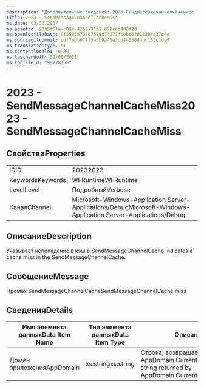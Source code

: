 ```yaml
---
description: 'Дополнительные сведения: 2023-Сендмессажечаннелкачемисс'
title: 2023 - SendMessageChannelCacheMiss
ms.date: 03/30/2017
ms.assetid: 93b5f0fa-c09e-4252-91b1-898ead4d0f2d
ms.openlocfilehash: 0f5585573767678d74277fc0bb6f0112bfa37c4e
ms.sourcegitcommit: ddf7edb67715a5b9a45e3dd44536dabc153c1de0
ms.translationtype: MT
ms.contentlocale: ru-RU
ms.lasthandoff: 02/06/2021
ms.locfileid: "99778156"
---
```

# <a name="2023---sendmessagechannelcachemiss"></a><span data-ttu-id="73603-103">2023 - SendMessageChannelCacheMiss</span><span class="sxs-lookup"><span data-stu-id="73603-103">2023 - SendMessageChannelCacheMiss</span></span>

## <a name="properties"></a><span data-ttu-id="73603-104">Свойства</span><span class="sxs-lookup"><span data-stu-id="73603-104">Properties</span></span>  
  
|||  
|-|-|  
|<span data-ttu-id="73603-105">ID</span><span class="sxs-lookup"><span data-stu-id="73603-105">ID</span></span>|<span data-ttu-id="73603-106">2023</span><span class="sxs-lookup"><span data-stu-id="73603-106">2023</span></span>|  
|<span data-ttu-id="73603-107">Keywords</span><span class="sxs-lookup"><span data-stu-id="73603-107">Keywords</span></span>|<span data-ttu-id="73603-108">WFRuntime</span><span class="sxs-lookup"><span data-stu-id="73603-108">WFRuntime</span></span>|  
|<span data-ttu-id="73603-109">Level</span><span class="sxs-lookup"><span data-stu-id="73603-109">Level</span></span>|<span data-ttu-id="73603-110">Подробный</span><span class="sxs-lookup"><span data-stu-id="73603-110">Verbose</span></span>|  
|<span data-ttu-id="73603-111">Канал</span><span class="sxs-lookup"><span data-stu-id="73603-111">Channel</span></span>|<span data-ttu-id="73603-112">Microsoft-Windows-Application Server-Applications/Debug</span><span class="sxs-lookup"><span data-stu-id="73603-112">Microsoft-Windows-Application Server-Applications/Debug</span></span>|  
  
## <a name="description"></a><span data-ttu-id="73603-113">Описание</span><span class="sxs-lookup"><span data-stu-id="73603-113">Description</span></span>  

 <span data-ttu-id="73603-114">Указывает непопадание в кэш в SendMessageChannelCache.</span><span class="sxs-lookup"><span data-stu-id="73603-114">Indicates a cache miss in the SendMessageChannelCache.</span></span>  
  
## <a name="message"></a><span data-ttu-id="73603-115">Сообщение</span><span class="sxs-lookup"><span data-stu-id="73603-115">Message</span></span>  

 <span data-ttu-id="73603-116">Промах SendMessageChannelCache</span><span class="sxs-lookup"><span data-stu-id="73603-116">SendMessageChannelCache miss</span></span>  
  
## <a name="details"></a><span data-ttu-id="73603-117">Сведения</span><span class="sxs-lookup"><span data-stu-id="73603-117">Details</span></span>  
  
|<span data-ttu-id="73603-118">Имя элемента данных</span><span class="sxs-lookup"><span data-stu-id="73603-118">Data Item Name</span></span>|<span data-ttu-id="73603-119">Тип элемента данных</span><span class="sxs-lookup"><span data-stu-id="73603-119">Data Item Type</span></span>|<span data-ttu-id="73603-120">Описание</span><span class="sxs-lookup"><span data-stu-id="73603-120">Description</span></span>|  
|--------------------|--------------------|-----------------|  
|<span data-ttu-id="73603-121">Домен приложения</span><span class="sxs-lookup"><span data-stu-id="73603-121">AppDomain</span></span>|<span data-ttu-id="73603-122">xs:string</span><span class="sxs-lookup"><span data-stu-id="73603-122">xs:string</span></span>|<span data-ttu-id="73603-123">Строка, возвращаемая AppDomain.CurrentDomain.FriendlyName.</span><span class="sxs-lookup"><span data-stu-id="73603-123">The string returned by AppDomain.CurrentDomain.FriendlyName.</span></span>|
